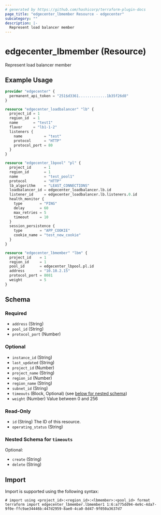 ```yaml
---
# generated by https://github.com/hashicorp/terraform-plugin-docs
page_title: "edgecenter_lbmember Resource - edgecenter"
subcategory: ""
description: |-
  Represent load balancer member
---
```


# edgecenter_lbmember (Resource)

Represent load balancer member

## Example Usage

```terraform
provider "edgecenter" {
  permanent_api_token = "251$d3361.............1b35f26d8"
}

resource "edgecenter_loadbalancer" "lb" {
  project_id = 1
  region_id  = 1
  name       = "test1"
  flavor     = "lb1-1-2"
  listeners {
    name          = "test"
    protocol      = "HTTP"
    protocol_port = 80
  }
}

resource "edgecenter_lbpool" "pl" {
  project_id      = 1
  region_id       = 1
  name            = "test_pool1"
  protocol        = "HTTP"
  lb_algorithm    = "LEAST_CONNECTIONS"
  loadbalancer_id = edgecenter_loadbalancer.lb.id
  listener_id     = edgecenter_loadbalancer.lb.listeners.0.id
  health_monitor {
    type        = "PING"
    delay       = 60
    max_retries = 5
    timeout     = 10
  }
  session_persistence {
    type        = "APP_COOKIE"
    cookie_name = "test_new_cookie"
  }
}

resource "edgecenter_lbmember" "lbm" {
  project_id    = 1
  region_id     = 1
  pool_id       = edgecenter_lbpool.pl.id
  address       = "10.10.2.15"
  protocol_port = 8081
  weight        = 5
}
```

<!-- schema generated by tfplugindocs -->
## Schema

### Required

- `address` (String)
- `pool_id` (String)
- `protocol_port` (Number)

### Optional

- `instance_id` (String)
- `last_updated` (String)
- `project_id` (Number)
- `project_name` (String)
- `region_id` (Number)
- `region_name` (String)
- `subnet_id` (String)
- `timeouts` (Block, Optional) (see [below for nested schema](#nestedblock--timeouts))
- `weight` (Number) Value between 0 and 256

### Read-Only

- `id` (String) The ID of this resource.
- `operating_status` (String)

<a id="nestedblock--timeouts"></a>
### Nested Schema for `timeouts`

Optional:

- `create` (String)
- `delete` (String)

## Import

Import is supported using the following syntax:

```shell
# import using <project_id>:<region_id>:<lbmember>:<pool_id> format
terraform import edgecenter_lbmember.lbmember1 1:6:a775dd94-4e9c-4da7-9f0e-ffc9ae34446b:447d2959-8ae0-4ca0-8d47-9f050a3637d7
```

